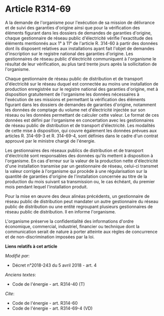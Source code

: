 # Article R314-69

A la demande de l'organisme pour l'exécution de sa mission de délivrance et de suivi des garanties d'origine ainsi que pour
la vérification des éléments figurant dans les dossiers de demandes de garanties d'origine, chaque gestionnaire de réseau
public d'électricité vérifie l'exactitude des éléments mentionnés aux 1° à 11° de l'article R. 314-60 à partir des données
dont ils disposent relatives aux installations ayant fait l'objet de demandes d'inscription sur le registre national des
garanties d'origine. Les gestionnaires de réseau public d'électricité communiquent à l'organisme le résultat de leur
vérification, au plus tard trente jours après la sollicitation de l'organisme.

Chaque gestionnaire de réseau public de distribution et de transport d'électricité sur le réseau duquel est connectée au
moins une installation de production enregistrée sur le registre national des garanties d'origine, met à disposition
gratuitement de l'organisme les données nécessaires à l'exécution de ses missions et permettant la vérification des éléments
figurant dans les dossiers de demandes de garanties d'origine, notamment les données de comptage du volume net d'électricité
injectée sur son réseau ou les données permettant de calculer cette valeur. Le format de ces données est défini par
l'organisme en concertation avec les gestionnaires de réseau public de distribution et de transport d'électricité. Les
modalités de cette mise à disposition, qui couvre également les données prévues aux articles R. 314-69-3 et R. 314-69-4, sont
définies dans le cadre d'un contrat approuvé par le ministre chargé de l'énergie.

Les gestionnaires des réseaux publics de distribution et de transport d'électricité sont responsables des données qu'ils
mettent à disposition à l'organisme. En cas d'erreur sur la valeur de la production nette d'électricité d'une installation
transmise par un gestionnaire de réseau, celui-ci transmet la valeur corrigée à l'organisme qui procède à une régularisation
sur la quantité de garanties d'origine de l'installation concernée au titre de la production du mois suivant sa transmission
ou, le cas échéant, du premier mois pendant lequel l'installation produit.

Pour la mise en œuvre des deux alinéas précédents, un gestionnaire de réseau public de distribution peut mandater un autre
gestionnaire du réseau public de distribution ou une entité regroupant plusieurs gestionnaires de réseau public de
distribution. Il en informe l'organisme.

L'organisme préserve la confidentialité des informations d'ordre économique, commercial, industriel, financier ou technique
dont la communication serait de nature à porter atteinte aux règles de concurrence et de non-discrimination imposées par la
loi.

**Liens relatifs à cet article**

_Modifié par_:

  - Décret n°2018-243 du 5 avril 2018 - art. 4

_Anciens textes_:

  - Code de l'énergie - art. R314-40 (T)

_Cite_:

  - Code de l'énergie - art. R314-60
  - Code de l'énergie - art. R314-69-4 (VD)
